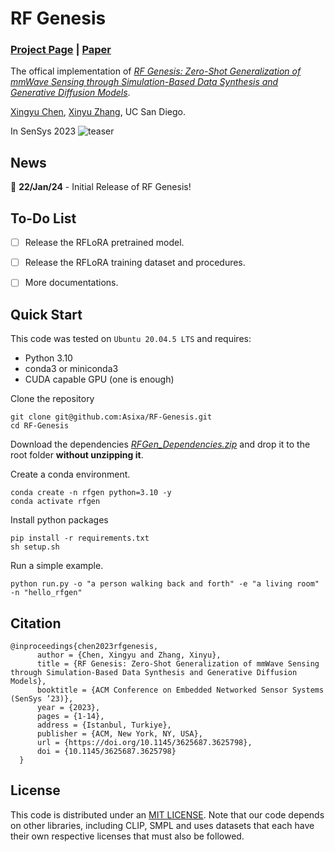 # RF Genesis
### [Project Page](https://rfgen.xingyuchen.me/) | [Paper](https://xingyuchen.me/files/Xingyu.Chen_SenSys23_RFGen.pdf) 

The offical implementation of [  *RF Genesis: Zero-Shot Generalization of mmWave Sensing
through Simulation-Based Data Synthesis and Generative
Diffusion Models*](https://rfgen.xingyuchen.me/).

[Xingyu Chen](https://xingyuchen.me/),
[Xinyu Zhang](http://xyzhang.ucsd.edu/index.html),
UC San Diego.

In SenSys 2023
![teaser](https://rfgen.xingyuchen.me/RFGen/pull.png)
## News
📢 **22/Jan/24** - Initial Release of RF Genesis!

## To-Do List
- [ ] Release the RFLoRA pretrained model.
- [ ] Release the RFLoRA training dataset and procedures.
- [ ] More documentations.


## Quick Start
This code was tested on `Ubuntu 20.04.5 LTS` and requires:

* Python 3.10
* conda3 or miniconda3
* CUDA capable GPU (one is enough)


Clone the repository
```
git clone git@github.com:Asixa/RF-Genesis.git
cd RF-Genesis
```
Download the dependencies [*RFGen_Dependencies.zip*](https://ucsdcloud-my.sharepoint.com/:u:/g/personal/xic063_ucsd_edu/EWUa1yi8V-RKrs2mYwWgom8B5ezkctME6_W_nkSc10iDLg?e=tbVhfX) and drop it to the root folder 
**without unzipping it**.

Create a conda environment.
```
conda create -n rfgen python=3.10 -y 
conda activate rfgen
```
Install python packages
```
pip install -r requirements.txt
sh setup.sh
```
Run a simple example.
```
python run.py -o "a person walking back and forth" -e "a living room" -n "hello_rfgen"
```



## Citation
```
@inproceedings{chen2023rfgenesis,
      author = {Chen, Xingyu and Zhang, Xinyu},
      title = {RF Genesis: Zero-Shot Generalization of mmWave Sensing through Simulation-Based Data Synthesis and Generative Diffusion Models},
      booktitle = {ACM Conference on Embedded Networked Sensor Systems (SenSys ’23)},
      year = {2023},
      pages = {1-14},
      address = {Istanbul, Turkiye},
      publisher = {ACM, New York, NY, USA},
      url = {https://doi.org/10.1145/3625687.3625798},
      doi = {10.1145/3625687.3625798}
  }
```


## License
This code is distributed under an [MIT LICENSE](LICENSE).
Note that our code depends on other libraries, including CLIP, SMPL and uses datasets that each have their own respective licenses that must also be followed.